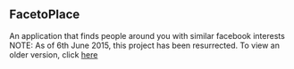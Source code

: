 ## FacetoPlace
An application that finds people around you with similar facebook interests <br>
NOTE: As of 6th June 2015, this project has been resurrected. To view an older version, click <a href="https://github.com/ShreyKumar/FacetoPlace.com">here </a>
